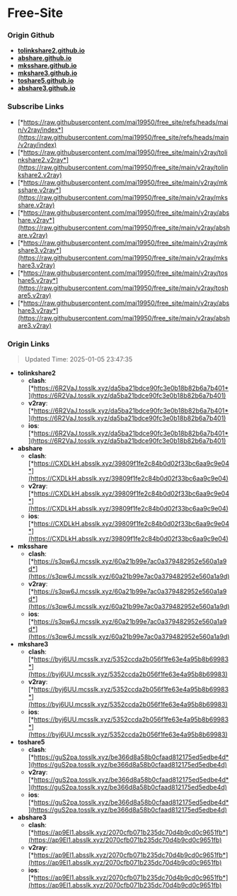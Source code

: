 # Free-Site

### Origin Github

- [**tolinkshare2.github.io**](https://github.com/tolinkshare2/tolinkshare2.github.io)
- [**abshare.github.io**](https://github.com/abshare/abshare.github.io)
- [**mksshare.github.io**](https://github.com/mksshare/mksshare.github.io)
- [**mkshare3.github.io**](https://github.com/mkshare3/mkshare3.github.io)
- [**toshare5.github.io**](https://github.com/toshare5/toshare5.github.io)
- [**abshare3.github.io**](https://github.com/abshare3/abshare3.github.io)

### Subscribe Links

- [*https://raw.githubusercontent.com/mai19950/free_site/refs/heads/main/v2ray/index*](https://raw.githubusercontent.com/mai19950/free_site/refs/heads/main/v2ray/index)
- [*https://raw.githubusercontent.com/mai19950/free_site/main/v2ray/tolinkshare2.v2ray*](https://raw.githubusercontent.com/mai19950/free_site/main/v2ray/tolinkshare2.v2ray)
- [*https://raw.githubusercontent.com/mai19950/free_site/main/v2ray/mksshare.v2ray*](https://raw.githubusercontent.com/mai19950/free_site/main/v2ray/mksshare.v2ray)
- [*https://raw.githubusercontent.com/mai19950/free_site/main/v2ray/abshare.v2ray*](https://raw.githubusercontent.com/mai19950/free_site/main/v2ray/abshare.v2ray)
- [*https://raw.githubusercontent.com/mai19950/free_site/main/v2ray/mkshare3.v2ray*](https://raw.githubusercontent.com/mai19950/free_site/main/v2ray/mkshare3.v2ray)
- [*https://raw.githubusercontent.com/mai19950/free_site/main/v2ray/toshare5.v2ray*](https://raw.githubusercontent.com/mai19950/free_site/main/v2ray/toshare5.v2ray)
- [*https://raw.githubusercontent.com/mai19950/free_site/main/v2ray/abshare3.v2ray*](https://raw.githubusercontent.com/mai19950/free_site/main/v2ray/abshare3.v2ray)

### Origin Links

> Updated Time: 2025-01-05 23:47:35

- **tolinkshare2**
  - **clash**: [*https://6R2VaJ.tosslk.xyz/da5ba21bdce90fc3e0b18b82b6a7b401*](https://6R2VaJ.tosslk.xyz/da5ba21bdce90fc3e0b18b82b6a7b401)
  - **v2ray**: [*https://6R2VaJ.tosslk.xyz/da5ba21bdce90fc3e0b18b82b6a7b401*](https://6R2VaJ.tosslk.xyz/da5ba21bdce90fc3e0b18b82b6a7b401)
  - **ios**: [*https://6R2VaJ.tosslk.xyz/da5ba21bdce90fc3e0b18b82b6a7b401*](https://6R2VaJ.tosslk.xyz/da5ba21bdce90fc3e0b18b82b6a7b401)
- **abshare**
  - **clash**: [*https://CXDLkH.absslk.xyz/39809f1fe2c84b0d02f33bc6aa9c9e04*](https://CXDLkH.absslk.xyz/39809f1fe2c84b0d02f33bc6aa9c9e04)
  - **v2ray**: [*https://CXDLkH.absslk.xyz/39809f1fe2c84b0d02f33bc6aa9c9e04*](https://CXDLkH.absslk.xyz/39809f1fe2c84b0d02f33bc6aa9c9e04)
  - **ios**: [*https://CXDLkH.absslk.xyz/39809f1fe2c84b0d02f33bc6aa9c9e04*](https://CXDLkH.absslk.xyz/39809f1fe2c84b0d02f33bc6aa9c9e04)
- **mksshare**
  - **clash**: [*https://s3pw6J.mcsslk.xyz/60a21b99e7ac0a379482952e560a1a9d*](https://s3pw6J.mcsslk.xyz/60a21b99e7ac0a379482952e560a1a9d)
  - **v2ray**: [*https://s3pw6J.mcsslk.xyz/60a21b99e7ac0a379482952e560a1a9d*](https://s3pw6J.mcsslk.xyz/60a21b99e7ac0a379482952e560a1a9d)
  - **ios**: [*https://s3pw6J.mcsslk.xyz/60a21b99e7ac0a379482952e560a1a9d*](https://s3pw6J.mcsslk.xyz/60a21b99e7ac0a379482952e560a1a9d)
- **mkshare3**
  - **clash**: [*https://byj6UU.mcsslk.xyz/5352ccda2b056f1fe63e4a95b8b69983*](https://byj6UU.mcsslk.xyz/5352ccda2b056f1fe63e4a95b8b69983)
  - **v2ray**: [*https://byj6UU.mcsslk.xyz/5352ccda2b056f1fe63e4a95b8b69983*](https://byj6UU.mcsslk.xyz/5352ccda2b056f1fe63e4a95b8b69983)
  - **ios**: [*https://byj6UU.mcsslk.xyz/5352ccda2b056f1fe63e4a95b8b69983*](https://byj6UU.mcsslk.xyz/5352ccda2b056f1fe63e4a95b8b69983)
- **toshare5**
  - **clash**: [*https://guS2pa.tosslk.xyz/be366d8a58b0cfaad812175ed5edbe4d*](https://guS2pa.tosslk.xyz/be366d8a58b0cfaad812175ed5edbe4d)
  - **v2ray**: [*https://guS2pa.tosslk.xyz/be366d8a58b0cfaad812175ed5edbe4d*](https://guS2pa.tosslk.xyz/be366d8a58b0cfaad812175ed5edbe4d)
  - **ios**: [*https://guS2pa.tosslk.xyz/be366d8a58b0cfaad812175ed5edbe4d*](https://guS2pa.tosslk.xyz/be366d8a58b0cfaad812175ed5edbe4d)
- **abshare3**
  - **clash**: [*https://ap9El1.absslk.xyz/2070cfb071b235dc70d4b9cd0c9651fb*](https://ap9El1.absslk.xyz/2070cfb071b235dc70d4b9cd0c9651fb)
  - **v2ray**: [*https://ap9El1.absslk.xyz/2070cfb071b235dc70d4b9cd0c9651fb*](https://ap9El1.absslk.xyz/2070cfb071b235dc70d4b9cd0c9651fb)
  - **ios**: [*https://ap9El1.absslk.xyz/2070cfb071b235dc70d4b9cd0c9651fb*](https://ap9El1.absslk.xyz/2070cfb071b235dc70d4b9cd0c9651fb)
